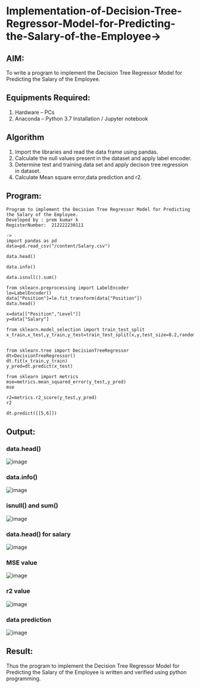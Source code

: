 # Implementation-of-Decision-Tree-Regressor-Model-for-Predicting-the-Salary-of-the-Employee->

## AIM:
To write a program to implement the Decision Tree Regressor Model for Predicting the Salary of the Employee.

## Equipments Required:
1. Hardware – PCs
2. Anaconda – Python 3.7 Installation / Jupyter notebook

## Algorithm
1. Import the libraries and read the data frame using pandas.
2. Calculate the null values present in the dataset and apply label encoder.
3. Determine test and training data set and apply decison tree regression in dataset.
4. Calculate Mean square error,data prediction and r2.
   
## Program:
```
Program to implement the Decision Tree Regressor Model for Predicting the Salary of the Employee.
Developed by : prem kumar k
RegisterNumber:  212222230111

->
import pandas as pd
data=pd.read_csv("/content/Salary.csv")

data.head()

data.info()

data.isnull().sum()

from sklearn.preprocessing import LabelEncoder
le=LabelEncoder()
data["Position"]=le.fit_transform(data["Position"])
data.head()

x=data[["Position","Level"]]
y=data["Salary"]

from sklearn.model_selection import train_test_split
x_train,x_test,y_train,y_test=train_test_split(x,y,test_size=0.2,random_state=2)


from sklearn.tree import DecisionTreeRegressor
dt=DecisionTreeRegressor()
dt.fit(x_train,y_train)
y_pred=dt.predict(x_test)

from sklearn import metrics
mse=metrics.mean_squared_error(y_test,y_pred)
mse

r2=metrics.r2_score(y_test,y_pred)
r2

dt.predict([[5,6]])

```

## Output:
###  data.head()
![image](https://github.com/Pradeeppachiyappan/Implementation-of-Decision-Tree-Regressor-Model-for-Predicting-the-Salary-of-the-Employee/assets/118707347/28aad147-456e-4125-b8cb-794f2e928cbd)

### data.info()
![image](https://github.com/Pradeeppachiyappan/Implementation-of-Decision-Tree-Regressor-Model-for-Predicting-the-Salary-of-the-Employee/assets/118707347/68fc8956-7472-41b3-a667-4720d5c16a54)

### isnull() and sum()
![image](https://github.com/Pradeeppachiyappan/Implementation-of-Decision-Tree-Regressor-Model-for-Predicting-the-Salary-of-the-Employee/assets/118707347/232eeb1d-9389-44fb-8d38-3b9c79f79f56)

### data.head() for salary
![image](https://github.com/Pradeeppachiyappan/Implementation-of-Decision-Tree-Regressor-Model-for-Predicting-the-Salary-of-the-Employee/assets/118707347/224bf96d-31f7-427d-b72d-eb794f35f2e9)

### MSE value
![image](https://github.com/Pradeeppachiyappan/Implementation-of-Decision-Tree-Regressor-Model-for-Predicting-the-Salary-of-the-Employee/assets/118707347/fd5b08bd-2489-40b2-8787-a267b435e618)

### r2 value
![image](https://github.com/Pradeeppachiyappan/Implementation-of-Decision-Tree-Regressor-Model-for-Predicting-the-Salary-of-the-Employee/assets/118707347/23a357b0-ce32-4269-b3b3-029f8f4b5b75)

### data prediction
![image](https://github.com/Pradeeppachiyappan/Implementation-of-Decision-Tree-Regressor-Model-for-Predicting-the-Salary-of-the-Employee/assets/118707347/0bb0896f-8bb7-4b89-9a2e-c12c779029c8)

## Result:
Thus the program to implement the Decision Tree Regressor Model for Predicting the Salary of the Employee is written and verified using python programming.
